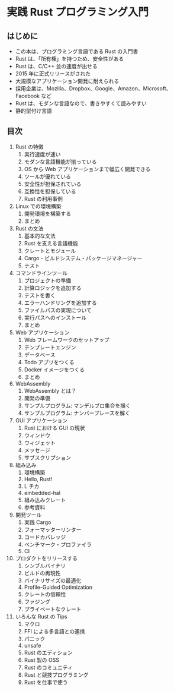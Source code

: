 # 実践 Rust プログラミング入門

## はじめに

- この本は、プログラミング言語である Rust の入門書
- Rust は、「所有権」を持つため、安全性がある
- Rust は、C/C++ 並の速度が出せる
- 2015 年に正式リリースがされた
- 大規模なアプリケーション開発に耐えられる
- 採用企業は、Mozilla、Dropbox、Google、Amazon、Microsoft、Facebook など
- Rust は、モダンな言語なので、書きやすくて読みやすい
- 静的型付け言語

## 目次

1. Rust の特徴
	1. 実行速度が速い
	2. モダンな言語機能が揃っている
	3. OS から Web アプリケーションまで幅広く開発できる
	4. ツールが優れている
	5. 安全性が担保されている
	6. 互換性を担保している
	7. Rust の利用事例
2. Linux での環境構築
	1. 開発環境を構築する
	2. まとめ
3. Rust の文法
	1. 基本的な文法
	2. Rust を支える言語機能
	3. クレートとモジュール
	4. Cargo - ビルドシステム・パッケージマネージャー
	5. テスト
4. コマンドラインツール
	1. プロジェクトの準備
	2. 計算ロジックを追加する
	3. テストを書く
	4. エラーハンドリングを追加する
	5. ファイルパスの実現について
	6. 実行パスへのインストール
	7. まとめ
5. Web アプリケーション
	1. Web フレームワークのセットアップ
	2. テンプレートエンジン
	3. データベース
	4. Todo アプリをつくる
	5. Docker イメージをつくる
	6. まとめ
6. WebAssembly
	1. WebAssembly とは？
	2. 開発の準備
	3. サンプルプログラム: マンデルブロ集合を描く
	4. サンプルプログラム: ナンバープレースを解く
7. GUI アプリケーション
	1. Rust における GUI の現状
	2. ウィンドウ
	3. ウィジェット
	4. メッセージ
	5. サブスクリプション
8. 組み込み
	1. 環境構築
	2. Hello, Rust!
	3. L チカ
	4. embedded-hal
	5. 組み込みクレート
	6. 参考資料
9. 開発ツール
	1. 実践 Cargo
	2. フォーマッターリンター
	3. コードカバレッジ
	4. ベンチマーク・プロファイラ
	5. CI
10. プロダクトをリリースする
	1. シンブルバイナリ
	2. ビルドの再現性
	3. バイナリサイズの最適化
	4. Profile-Guided Optimization
	5. クレートの信頼性
	6. ファジング
	7. プライベートなクレート
11. いろんな Rust の Tips
	1. マクロ
	2. FFI による多言語との連携
	3. パニック
	4. unsafe
	5. Rust のエディション
	6. Rust 製の OSS
	7. Rust のコミュニティ
	8. Rust と競技プログラミング
	9. Rust を仕事で使う
